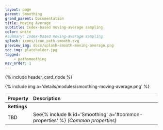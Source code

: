 ```yaml
---
layout: page
parent: Smoothing
grand_parent: Documentation
title: Moving Average
subtitle: Index-based moving-average sampling
color: white
#summary: Index-based moving-average sampling
splash: icons/icon_path-smooth.svg
preview_img: docs/splash-smooth-moving-average.png
toc_img: placeholder.jpg
tagged: 
    - pathsmoothing
nav_order: 1
---
```


{% include header_card_node %}

{% include img a='details/modules/smoothing-moving-average.png' %} 

| Property       | Description          |
|:-------------|:------------------|
|**Settings**||
| TBD           | See{% include lk id='Smoothing' a='#common-properties' %} *(Common properties)* |
